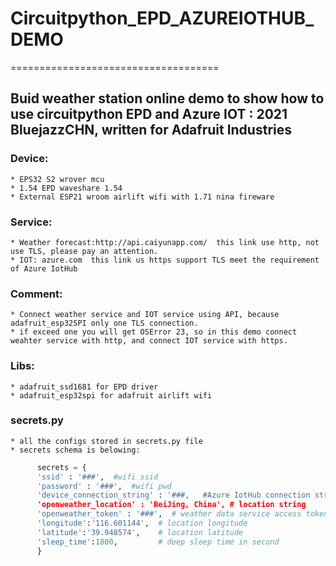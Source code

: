 # Circuitpython_EPD_AZUREIOTHUB_DEMO
====================================

## Buid weather station online demo to show how to use circuitpython EPD and Azure IOT : 2021 BluejazzCHN, written for Adafruit Industries

### Device:
    * EPS32 S2 wrover mcu
    * 1.54 EPD waveshare 1.54
    * External ESP21 wroom airlift wifi with 1.71 nina fireware
### Service:
    * Weather forecast:http://api.caiyunapp.com/  this link use http, not use TLS, please pay an attention.
    * IOT: azure.com  this link us https support TLS meet the requirement of Azure IotHub
### Comment:
    * Connect weather service and IOT service using API, because adafruit_esp32SPI only one TLS connection. 
    * if exceed one you will get OSError 23, so in this demo connect weahter service with http, and connect IOT service with https.
### Libs:
    * adafruit_ssd1681 for EPD driver
    * adafruit_esp32spi for adafruit airlift wifi
### secrets.py
    * all the configs stored in secrets.py file
    * secrets schema is belowing:
```Python
      secrets = {
      'ssid' : '###',  #wifi ssid
      'password' : '###',  #wifi pwd
      'device_connection_string' : '###,   #Azure IotHub connection string ,please go to  azure portal copyand paste
      'openweather_location' : 'BeiJing, China', # location string
      'openweather_token' : '###',  # weather data service access token from caiyun api website
      'longitude':'116.601144',  # location longitude
      'latitude':'39.948574',    # location latitude
      'sleep_time':1800,         # deep sleep time in second
      }
 ```
    
